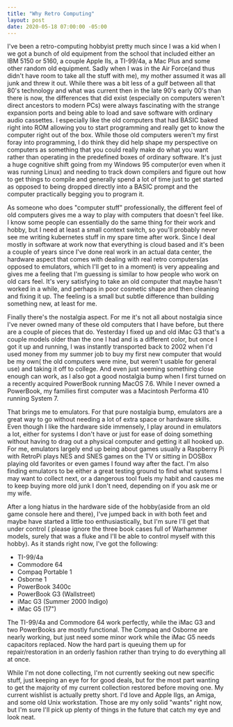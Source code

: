 ```yaml
---
title: "Why Retro Computing"
layout: post
date: 2020-05-18 07:00:00 -05:00
---
```


I've been a retro-computing hobbyist pretty much since I was a kid when I we got a bunch of old equipment from the 
school that included either an IBM 5150 or 5160, a couple Apple IIs, a TI-99/4a, a Mac Plus and some other random old 
equipment. Sadly when I was in the Air Force(and thus didn't have room to take all the stuff with me), my mother assumed 
it was all junk and threw it out. While there was a bit less of a gulf between all that 80's technology and what was 
current then in the late 90's early 00's than there is now, the differences that did exist (especially on computers 
weren't direct ancestors to modern PCs) were always fascinating with the strange expansion ports and being able to load 
and save software with ordinary audio cassettes. I especially like the old computers that had BASIC baked right into 
ROM allowing you to start programming and really get to know the computer right out of the box. While those old 
computers weren't my first foray into programming, I do think they did help shape my perspective on computers as 
something that you could really make do what you want rather than operating in the predefined boxes of ordinary 
software. It's just a huge cognitive shift going from my Windows 95 computer(or even when it was running Linux) and 
needing to track down compilers and figure out how to get things to compile and generally spend a lot of time just to 
get started as opposed to being dropped directly into a BASIC prompt and the computer practically begging you to 
program it. 

As someone who does "computer stuff" professionally, the different feel of old computers gives me a way to play with 
computers that doesn't feel like. I know some people can essentially do the same thing for their work and hobby, but 
I need at least a small context switch, so you'll probably never see me writing kubernetes stuff in my spare time 
after work. Since I deal mostly in software at work now that everything is cloud based and it's been a couple of years 
since I've done real work in an actual data center, the hardware aspect that comes with dealing with real retro 
computers(as opposed to emulators, which I'll get to in a moment) is very appealing and gives me a feeling that I'm 
guessing is similar to how people who work on old cars feel. It's very satisfying to take an old computer that maybe 
hasn't worked in a while, and perhaps in poor cosmetic shape and then cleaning and fixing it up. The feeling is a small 
but subtle difference than building something new, at least for me. 

Finally there's the nostalgia aspect. For me it's not all about nostalgia since I've never owned many of these old 
computers that I have before, but there are a couple of pieces that do. Yesterday I fixed up and old iMac G3 that's 
a couple models older than the one I had and is a different color, but once I got it up and running, I was instantly 
transported back to 2002 when I'd used money from my summer job to buy my first new computer that would be my own( the 
old computers were mine, but weren't usable for general use) and taking it off to college. And even just seeming 
something close enough can work, as I also got a good nostalgia bump when I first turned on a recently acquired 
PowerBook running MacOS 7.6. While I never owned a PowerBook, my families first computer was a Macintosh Performa 410 
running System 7.

That brings me to emulators. For that pure nostalgia bump, emulators are a great way to go without needing a lot of 
extra space or hardware skills. Even though I like the hardware side immensely, I play around in emulators a lot, 
either for systems I don't have or just for ease of doing something without having to drag out a physical computer and 
getting it all hooked up. For me, emulators largely end up being about games usually a Raspberry Pi with RetroPi 
plays NES and SNES games on the TV or sitting in DOSBox playing old favorites or even games I found way after the fact. 
I'm also finding emulators to be either a great testing ground to find what systems I may want to collect next, or a 
dangerous tool fuels my habit and causes me to keep buying more old junk I don't need, depending on if you ask me or my 
wife. 

After a long hiatus in the hardware side of the hobby(aside from an old game console here and there), I've jumped back 
in with both feet and maybe have started a little too enthusiastically, but I'm sure I'll get that under control (
please ignore the three book cases full of Warhammer models, surely that was a fluke and I'll be able to control myself 
with this hobby). As it stands right now, I've got the following:

* TI-99/4a
* Commodore 64
* Compaq Portable 1
* Osborne 1
* PowerBook 3400c
* PowerBook G3 (Wallstreet)
* iMac G3 (Summer 2000 Indigo)
* iMac G5 (17")

The TI-99/4a and Commodore 64 work perfectly, while the iMac G3 and two PowerBooks are mostly functional. The Compaq 
and Osborne are nearly working, but just need some minor work while the iMac G5 needs capacitors replaced. Now the hard 
part is queuing them up for repair/restoration in an orderly fashion rather than trying to do everything all at once.

While I'm not done collecting, I'm not currently seeking out new specific stuff, just keeping an eye for for good deals, 
but for the most part wanting to get the majority of my current collection restored before moving one. My current 
wishlist is actually pretty short. I'd love and Apple IIgs, an Amiga, and some old Unix workstation. Those are my only 
solid "wants" right now, but I'm sure I'll pick up plenty of things in the future that catch my eye and look neat.
